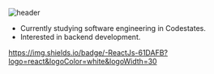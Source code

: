 ![header](https://capsule-render.vercel.app/api?type=waving&color=auto&height=150&fontAlign=75&section=header&text=Kyuhyun%20Kim&fontSize=50)

+ Currently studying software engineering in Codestates.
+ Interested in backend development.


https://img.shields.io/badge/-ReactJs-61DAFB?logo=react&logoColor=white&logoWidth=30
